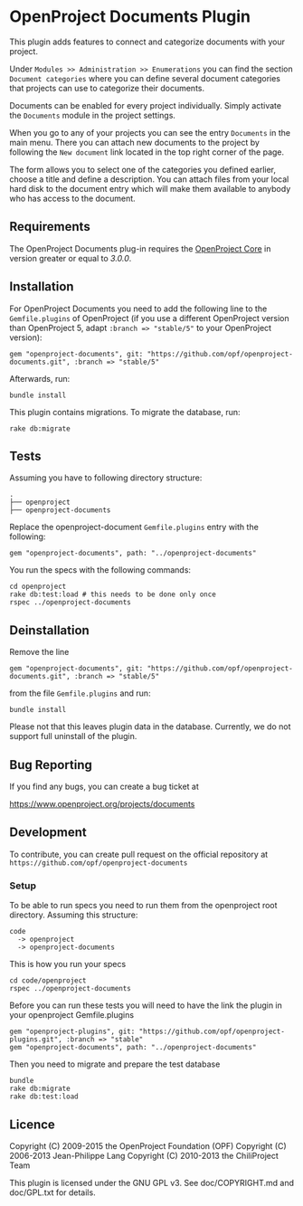 OpenProject Documents Plugin
===========================

This plugin adds features to connect and categorize documents with your project.

Under `Modules >> Administration >> Enumerations` you can find the section `Document categories`
where you can define several document categories that projects can use to categorize their documents.

Documents can be enabled for every project individually. Simply activate the `Documents` module in the project settings.

When you go to any of your projects you can see the entry `Documents` in the main menu. There you can
attach new documents to the project by following the `New document` link located in the top right corner of the page.

The form allows you to select one of the categories you defined earlier, choose a title and define a description.
You can attach files from your local hard disk to the document entry which will make them available to anybody
who has access to the document.

Requirements
------------

The OpenProject Documents plug-in requires the [OpenProject Core](https://github.com/opf/openproject/) in version greater or equal to *3.0.0*.


Installation
------------

For OpenProject Documents you need to add the following line to the `Gemfile.plugins` of OpenProject (if you use a different OpenProject version than OpenProject 5, adapt `:branch => "stable/5"` to your OpenProject version):

`gem "openproject-documents", git: "https://github.com/opf/openproject-documents.git", :branch => "stable/5"`

Afterwards, run:

`bundle install`

This plugin contains migrations. To migrate the database, run:

`rake db:migrate`


Tests
-----

Assuming you have to following directory structure:

```
.
├── openproject
├── openproject-documents
```

Replace the openproject-document ``Gemfile.plugins`` entry with the following:

```
gem "openproject-documents", path: "../openproject-documents"
```

You run the specs with the following commands:

```
cd openproject
rake db:test:load # this needs to be done only once
rspec ../openproject-documents
```

Deinstallation
--------------

Remove the line

`gem "openproject-documents", git: "https://github.com/opf/openproject-documents.git", :branch => "stable/5"`

from the file `Gemfile.plugins` and run:

`bundle install`

Please not that this leaves plugin data in the database. Currently, we do not support full uninstall of the plugin.


Bug Reporting
-------------

If you find any bugs, you can create a bug ticket at

https://www.openproject.org/projects/documents


Development
-----------

To contribute, you can create pull request on the official repository at
`https://github.com/opf/openproject-documents`

### Setup

To be able to run specs you need to run them from the openproject root directory.  Assuming this structure:

    code
      -> openproject
      -> openproject-documents

This is how you run your specs

    cd code/openproject
    rspec ../openproject-documents

Before you can run these tests you will need to have the link the plugin in your openproject Gemfile.plugins

    gem "openproject-plugins", git: "https://github.com/opf/openproject-plugins.git", :branch => "stable"
    gem "openproject-documents", path: "../openproject-documents" 

Then you need to migrate and prepare the test database

    bundle
    rake db:migrate
    rake db:test:load

Licence
-------

Copyright (C) 2009-2015 the OpenProject Foundation (OPF)
Copyright (C) 2006-2013 Jean-Philippe Lang
Copyright (C) 2010-2013 the ChiliProject Team

This plugin is licensed under the GNU GPL v3. See doc/COPYRIGHT.md and doc/GPL.txt for details.
